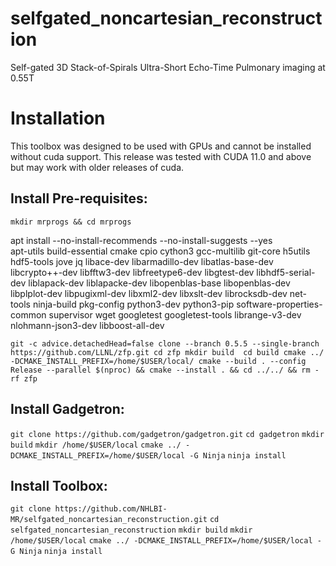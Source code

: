 # selfgated_noncartesian_reconstruction
Self-gated 3D Stack-of-Spirals Ultra-Short Echo-Time Pulmonary imaging at 0.55T


# Installation
This toolbox was designed to be used with GPUs and cannot be installed without cuda support. This release was tested with CUDA 11.0 and above but may work with older releases of cuda. 

## Install Pre-requisites:
`mkdir mrprogs && cd mrprogs`

apt install --no-install-recommends --no-install-suggests --yes \
  apt-utils build-essential cmake cpio cython3 gcc-multilib git-core h5utils hdf5-tools jove jq libace-dev libarmadillo-dev libatlas-base-dev libcrypto++-dev           libfftw3-dev libfreetype6-dev libgtest-dev libhdf5-serial-dev liblapack-dev liblapacke-dev libopenblas-base libopenblas-dev libplplot-dev libpugixml-dev libxml2-dev libxslt-dev librocksdb-dev net-tools ninja-build pkg-config python3-dev python3-pip software-properties-common supervisor wget googletest googletest-tools librange-v3-dev nlohmann-json3-dev libboost-all-dev

`git -c advice.detachedHead=false clone --branch 0.5.5 --single-branch https://github.com/LLNL/zfp.git
cd zfp
mkdir build 
cd build
cmake ../ -DCMAKE_INSTALL_PREFIX=/home/$USER/local/
cmake --build . --config Release --parallel $(nproc) && cmake --install . && cd ../../ && rm -rf zfp`


## Install Gadgetron:
`git clone https://github.com/gadgetron/gadgetron.git`
`cd gadgetron`
`mkdir build`
`mkdir /home/$USER/local`
`cmake ../ -DCMAKE_INSTALL_PREFIX=/home/$USER/local -G Ninja`
`ninja install`

## Install Toolbox:
`git clone https://github.com/NHLBI-MR/selfgated_noncartesian_reconstruction.git`
`cd selfgated_noncartesian_reconstruction`
`mkdir build`
`mkdir /home/$USER/local`
`cmake ../ -DCMAKE_INSTALL_PREFIX=/home/$USER/local -G Ninja`
`ninja install`




